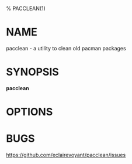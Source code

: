 % PACCLEAN(1)

# NAME

pacclean - a utility to clean old pacman packages

# SYNOPSIS

**pacclean**

# OPTIONS



# BUGS

https://github.com/eclairevoyant/pacclean/issues
